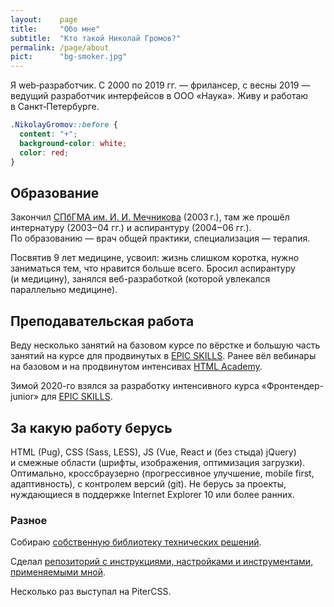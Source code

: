 ```yaml
---
layout:    page
title:     "Обо мне"
subtitle:  "Кто такой Николай Громов?"
permalink: /page/about
pict:      "bg-smoker.jpg"
---
```


Я web‑разработчик. С 2000 по 2019 гг. — фрилансер, с весны 2019 — ведущий разработчик интерфейсов в ООО «Наука». Живу и работаю в Санкт‑Петербурге.

```css
.NikolayGromov::before {
  content: "+";
  background-color: white;
  color: red;
}
```

## Образование

Закончил [СПбГМА им. И. И. Мечникова](http://www.mechnik.spb.ru/) (2003 г.), там же прошёл интернатуру (2003‒04 гг.) и аспирантуру (2004‒06 гг.). По образованию — врач общей практики, специализация — терапия.

Посвятив 9 лет медицине, усвоил: жизнь слишком коротка, нужно заниматься тем, что нравится больше всего. Бросил аспирантуру (и медицину), занялся веб-разработкой (которой увлекался параллельно медицине).

## Преподавательская работа

Веду несколько занятий на базовом курсе по вёрстке и большую часть занятий на курсе для продвинутых в [EPIC SKILLS](http://epixx.ru/). Ранее вёл вебинары на базовом и на продвинутом интенсивах [HTML Academy](https://htmlacademy.ru).

Зимой 2020-го взялся за разработку интенсивного курса «Фронтендер-junior» для [EPIC SKILLS](http://epixx.ru/).

## За какую работу берусь

HTML (Pug), CSS (Sass, LESS), JS (Vue, React и (без стыда) jQuery) и смежные области (шрифты, изображения, оптимизация загрузки). Оптимально, кроссбраузерно (прогрессивное улучшение, mobile first, адаптивность), с контролем версий (git). Не берусь за проекты, нуждающиеся в поддержке Internet Explorer 10 или более ранних.

### Разное

Собираю [собственную библиотеку технических решений](https://github.com/nicothin/NTH-start-project).

Сделал [репозиторий с инструкциями, настройками и инструментами, применяемыми мной](https://github.com/nicothin/web-development).

Несколько раз выступал на PiterCSS.
